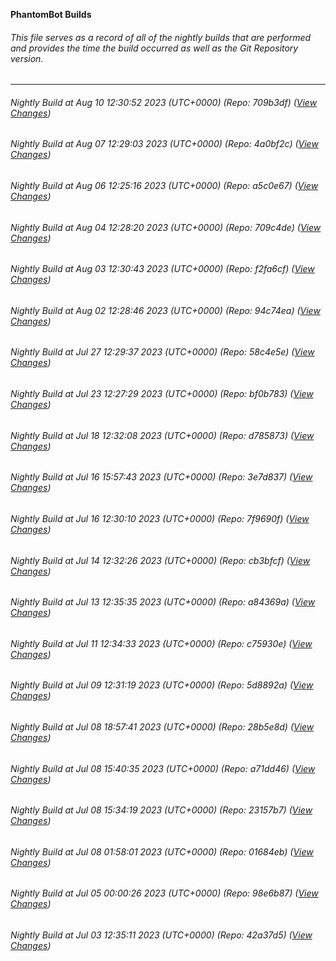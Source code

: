 **PhantomBot Builds**

###### This file serves as a record of all of the nightly builds that are performed and provides the time the build occurred as well as the Git Repository version.
-------------------------------------------------------------------------------------------------------------
###### Nightly Build at Aug 10 12:30:52 2023 (UTC+0000) (Repo: 709b3df) ([View Changes](https://github.com/PhantomBot/PhantomBot/compare/4a0bf2c...709b3df))
###### Nightly Build at Aug 07 12:29:03 2023 (UTC+0000) (Repo: 4a0bf2c) ([View Changes](https://github.com/PhantomBot/PhantomBot/compare/a5c0e67...4a0bf2c))
###### Nightly Build at Aug 06 12:25:16 2023 (UTC+0000) (Repo: a5c0e67) ([View Changes](https://github.com/PhantomBot/PhantomBot/compare/709c4de...a5c0e67))
###### Nightly Build at Aug 04 12:28:20 2023 (UTC+0000) (Repo: 709c4de) ([View Changes](https://github.com/PhantomBot/PhantomBot/compare/f2fa6cf...709c4de))
###### Nightly Build at Aug 03 12:30:43 2023 (UTC+0000) (Repo: f2fa6cf) ([View Changes](https://github.com/PhantomBot/PhantomBot/compare/94c74ea...f2fa6cf))
###### Nightly Build at Aug 02 12:28:46 2023 (UTC+0000) (Repo: 94c74ea) ([View Changes](https://github.com/PhantomBot/PhantomBot/compare/58c4e5e...94c74ea))
###### Nightly Build at Jul 27 12:29:37 2023 (UTC+0000) (Repo: 58c4e5e) ([View Changes](https://github.com/PhantomBot/PhantomBot/compare/bf0b783...58c4e5e))
###### Nightly Build at Jul 23 12:27:29 2023 (UTC+0000) (Repo: bf0b783) ([View Changes](https://github.com/PhantomBot/PhantomBot/compare/d785873...bf0b783))
###### Nightly Build at Jul 18 12:32:08 2023 (UTC+0000) (Repo: d785873) ([View Changes](https://github.com/PhantomBot/PhantomBot/compare/3e7d837...d785873))
###### Nightly Build at Jul 16 15:57:43 2023 (UTC+0000) (Repo: 3e7d837) ([View Changes](https://github.com/PhantomBot/PhantomBot/compare/7f9690f...3e7d837))
###### Nightly Build at Jul 16 12:30:10 2023 (UTC+0000) (Repo: 7f9690f) ([View Changes](https://github.com/PhantomBot/PhantomBot/compare/cb3bfcf...7f9690f))
###### Nightly Build at Jul 14 12:32:26 2023 (UTC+0000) (Repo: cb3bfcf) ([View Changes](https://github.com/PhantomBot/PhantomBot/compare/a84369a...cb3bfcf))
###### Nightly Build at Jul 13 12:35:35 2023 (UTC+0000) (Repo: a84369a) ([View Changes](https://github.com/PhantomBot/PhantomBot/compare/c75930e...a84369a))
###### Nightly Build at Jul 11 12:34:33 2023 (UTC+0000) (Repo: c75930e) ([View Changes](https://github.com/PhantomBot/PhantomBot/compare/5d8892a...c75930e))
###### Nightly Build at Jul 09 12:31:19 2023 (UTC+0000) (Repo: 5d8892a) ([View Changes](https://github.com/PhantomBot/PhantomBot/compare/28b5e8d...5d8892a))
###### Nightly Build at Jul 08 18:57:41 2023 (UTC+0000) (Repo: 28b5e8d) ([View Changes](https://github.com/PhantomBot/PhantomBot/compare/a71dd46...28b5e8d))
###### Nightly Build at Jul 08 15:40:35 2023 (UTC+0000) (Repo: a71dd46) ([View Changes](https://github.com/PhantomBot/PhantomBot/compare/23157b7...a71dd46))
###### Nightly Build at Jul 08 15:34:19 2023 (UTC+0000) (Repo: 23157b7) ([View Changes](https://github.com/PhantomBot/PhantomBot/compare/01684eb...23157b7))
###### Nightly Build at Jul 08 01:58:01 2023 (UTC+0000) (Repo: 01684eb) ([View Changes](https://github.com/PhantomBot/PhantomBot/compare/98e6b87...01684eb))
###### Nightly Build at Jul 05 00:00:26 2023 (UTC+0000) (Repo: 98e6b87) ([View Changes](https://github.com/PhantomBot/PhantomBot/compare/42a37d5...98e6b87))
###### Nightly Build at Jul 03 12:35:11 2023 (UTC+0000) (Repo: 42a37d5) ([View Changes](https://github.com/PhantomBot/PhantomBot/compare/404319c...42a37d5))
